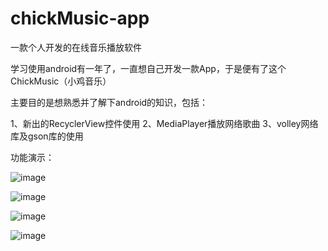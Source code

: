# chickMusic-app
一款个人开发的在线音乐播放软件

学习使用android有一年了，一直想自己开发一款App，于是便有了这个ChickMusic（小鸡音乐）

主要目的是想熟悉并了解下android的知识，包括：

  1、新出的RecyclerView控件使用
  2、MediaPlayer播放网络歌曲
  3、volley网络库及gson库的使用

  
功能演示：

![image](https://github.com/loveShadow/chickMusic-app/blob/master/demoImage/home_page.png)


![image](https://github.com/loveShadow/chickMusic-app/blob/master/demoImage/player_list.png)


![image](https://github.com/loveShadow/chickMusic-app/blob/master/demoImage/rank_page.png)


![image](https://github.com/loveShadow/chickMusic-app/blob/master/demoImage/search_page.png)

